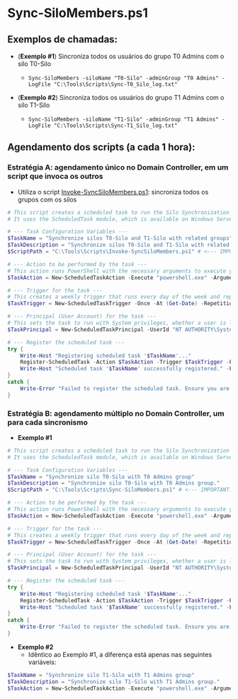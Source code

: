 # Sync-SiloMembers.ps1

## Exemplos de chamadas:
- (**Exemplo #1**) Sincroniza todos os usuários do grupo T0 Admins com o silo T0-Silo
  - `Sync-SiloMembers -siloName "T0-Silo" -adminGroup "T0 Admins" -LogFile "C:\Tools\Scripts\Sync-T0_Silo_log.txt"`

- (**Exemplo #2**) Sincroniza todos os usuários do grupo T1 Admins com o silo T1-Silo
  - `Sync-SiloMembers -siloName "T1-Silo" -adminGroup "T1 Admins" -LogFile "C:\Tools\Scripts\Sync-T1_Silo_log.txt"`

## Agendamento dos scripts (a cada 1 hora):

### Estratégia A: agendamento único no Domain Controller, em um script que invoca os outros
- Utiliza o script [Invoke-SyncSiloMembers.ps1](Invoke-SyncSiloMembers.ps1): sincroniza todos os grupos com os silos
```powershell
# This script creates a scheduled task to run the Silo Synchronization script every hour.
# It uses the ScheduledTask module, which is available on Windows Server 2012 and newer.

# --- Task Configuration Variables ---
$TaskName = "Synchronize silos T0-Silo and T1-Silo with related groups"
$TaskDescription = "Synchronize silos T0-Silo and T1-Silo with related groups"
$ScriptPath = "C:\Tools\Scripts\Invoke-SyncSiloMembers.ps1" # <--- IMPORTANT: Update this path if your script is in a different location

# --- Action to be performed by the task ---
# This action runs PowerShell with the necessary arguments to execute your script.
$TaskAction = New-ScheduledTaskAction -Execute "powershell.exe" -Argument "-NoProfile -ExecutionPolicy Bypass -Command ""& { $ScriptPath }"""

# --- Trigger for the task ---
# This creates a weekly trigger that runs every day of the week and repeats every hour indefinitely.
$TaskTrigger = New-ScheduledTaskTrigger -Once -At (Get-Date) -RepetitionInterval (New-TimeSpan -Minutes 60)

# --- Principal (User Account) for the task ---
# This sets the task to run with System privileges, whether a user is logged on or not.
$TaskPrincipal = New-ScheduledTaskPrincipal -UserId "NT AUTHORITY\System" -LogonType ServiceAccount -RunLevel Highest

# --- Register the scheduled task ---
try {
    Write-Host "Registering scheduled task '$TaskName'..."
    Register-ScheduledTask -Action $TaskAction -Trigger $TaskTrigger -Principal $TaskPrincipal -TaskName $TaskName -Description $TaskDescription -Force
    Write-Host "Scheduled task '$TaskName' successfully registered." -ForegroundColor Green
}
catch {
    Write-Error "Failed to register the scheduled task. Ensure you are running PowerShell with Administrator privileges."
}
```

### Estratégia B: agendamento múltiplo no Domain Controller, um para cada sincronismo
- **Exemplo #1**
```powershell
# This script creates a scheduled task to run the Silo Synchronization script every hour.
# It uses the ScheduledTask module, which is available on Windows Server 2012 and newer.

# --- Task Configuration Variables ---
$TaskName = "Synchronize silo T0-Silo with T0 Admins group"
$TaskDescription = "Synchronize silo T0-Silo with T0 Admins group."
$ScriptPath = "C:\Tools\Scripts\Sync-SiloMembers.ps1" # <--- IMPORTANT: Update this path if your script is in a different location

# --- Action to be performed by the task ---
# This action runs PowerShell with the necessary arguments to execute your script.
$TaskAction = New-ScheduledTaskAction -Execute "powershell.exe" -Argument "-NoProfile -ExecutionPolicy Bypass -Command ""& { . `"$ScriptPath`"; Sync-SiloMembers -siloName 'T0-Silo' -adminGroup 'T0 Admins' -LogFile 'C:\Tools\Scripts\Sync-T0_Silo_log.txt' }"""

# --- Trigger for the task ---
# This creates a weekly trigger that runs every day of the week and repeats every hour indefinitely.
$TaskTrigger = New-ScheduledTaskTrigger -Once -At (Get-Date) -RepetitionInterval (New-TimeSpan -Minutes 60)

# --- Principal (User Account) for the task ---
# This sets the task to run with System privileges, whether a user is logged on or not.
$TaskPrincipal = New-ScheduledTaskPrincipal -UserId "NT AUTHORITY\System" -LogonType ServiceAccount -RunLevel Highest

# --- Register the scheduled task ---
try {
    Write-Host "Registering scheduled task '$TaskName'..."
    Register-ScheduledTask -Action $TaskAction -Trigger $TaskTrigger -Principal $TaskPrincipal -TaskName $TaskName -Description $TaskDescription -Force
    Write-Host "Scheduled task '$TaskName' successfully registered." -ForegroundColor Green
}
catch {
    Write-Error "Failed to register the scheduled task. Ensure you are running PowerShell with Administrator privileges."
}
```
- **Exemplo #2**
  - Idêntico ao Exemplo #1, a diferença está apenas nas seguintes variáveis:
```powershell
$TaskName = "Synchronize silo T1-Silo with T1 Admins group"
$TaskDescription = "Synchronize silo T1-Silo with T1 Admins group."
$TaskAction = New-ScheduledTaskAction -Execute "powershell.exe" -Argument "-NoProfile -ExecutionPolicy Bypass -Command ""& { . `"$ScriptPath`"; Sync-SiloMembers -siloName 'T1-Silo' -adminGroup 'T1 Admins' -LogFile 'C:\Tools\Scripts\Sync-T1_Silo_log.txt' }"""
```
